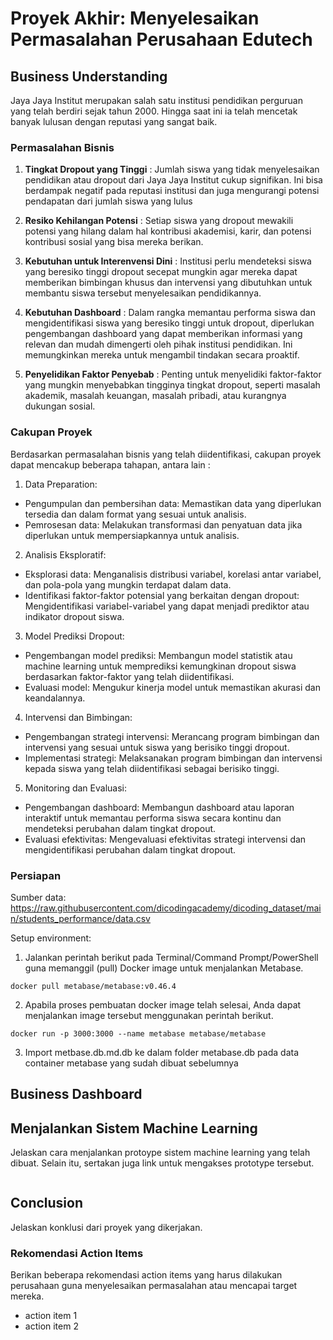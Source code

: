 # Proyek Akhir: Menyelesaikan Permasalahan Perusahaan Edutech

## Business Understanding

Jaya Jaya Institut merupakan salah satu institusi pendidikan perguruan yang telah berdiri sejak tahun 2000. Hingga saat ini ia telah mencetak banyak lulusan dengan reputasi yang sangat baik.

### Permasalahan Bisnis

1. **Tingkat Dropout yang Tinggi** : Jumlah siswa yang tidak menyelesaikan pendidikan atau dropout dari Jaya Jaya Institut cukup signifikan. Ini bisa berdampak negatif pada reputasi institusi dan juga mengurangi potensi pendapatan dari jumlah siswa yang lulus

2. **Resiko Kehilangan Potensi** : Setiap siswa yang dropout mewakili potensi yang hilang dalam hal kontribusi akademisi, karir, dan potensi kontribusi sosial yang bisa mereka berikan.

3. **Kebutuhan untuk Interenvensi Dini** : Institusi perlu mendeteksi siswa yang beresiko tinggi dropout secepat mungkin agar mereka dapat memberikan bimbingan khusus dan intervensi yang dibutuhkan untuk membantu siswa tersebut menyelesaikan pendidikannya.

4. **Kebutuhan Dashboard** : Dalam rangka memantau performa siswa dan mengidentifikasi siswa yang beresiko tinggi untuk dropout, diperlukan pengembangan dashboard yang dapat memberikan informasi yang relevan dan mudah dimengerti oleh pihak institusi pendidikan. Ini memungkinkan mereka untuk mengambil tindakan secara proaktif.

5. **Penyelidikan Faktor Penyebab** : Penting untuk menyelidiki faktor-faktor yang mungkin menyebabkan tingginya tingkat dropout, seperti masalah akademik, masalah keuangan, masalah pribadi, atau kurangnya dukungan sosial.

### Cakupan Proyek

Berdasarkan permasalahan bisnis yang telah diidentifikasi, cakupan proyek dapat mencakup beberapa tahapan, antara lain :

1. Data Preparation:

- Pengumpulan dan pembersihan data: Memastikan data yang diperlukan tersedia dan dalam format yang sesuai untuk analisis.
- Pemrosesan data: Melakukan transformasi dan penyatuan data jika diperlukan untuk mempersiapkannya untuk analisis.

2. Analisis Eksploratif:

- Eksplorasi data: Menganalisis distribusi variabel, korelasi antar variabel, dan pola-pola yang mungkin terdapat dalam data.
- Identifikasi faktor-faktor potensial yang berkaitan dengan dropout: Mengidentifikasi variabel-variabel yang dapat menjadi prediktor atau indikator dropout siswa.

3. Model Prediksi Dropout:

- Pengembangan model prediksi: Membangun model statistik atau machine learning untuk memprediksi kemungkinan dropout siswa berdasarkan faktor-faktor yang telah diidentifikasi.
- Evaluasi model: Mengukur kinerja model untuk memastikan akurasi dan keandalannya.

4. Intervensi dan Bimbingan:

- Pengembangan strategi intervensi: Merancang program bimbingan dan intervensi yang sesuai untuk siswa yang berisiko tinggi dropout.
- Implementasi strategi: Melaksanakan program bimbingan dan intervensi kepada siswa yang telah diidentifikasi sebagai berisiko tinggi.

5. Monitoring dan Evaluasi:

- Pengembangan dashboard: Membangun dashboard atau laporan interaktif untuk memantau performa siswa secara kontinu dan mendeteksi perubahan dalam tingkat dropout.
- Evaluasi efektivitas: Mengevaluasi efektivitas strategi intervensi dan mengidentifikasi perubahan dalam tingkat dropout.

### Persiapan

Sumber data: https://raw.githubusercontent.com/dicodingacademy/dicoding_dataset/main/students_performance/data.csv

Setup environment:

1. Jalankan perintah berikut pada Terminal/Command Prompt/PowerShell guna memanggil (pull) Docker image untuk menjalankan Metabase.

```
docker pull metabase/metabase:v0.46.4
```

2. Apabila proses pembuatan docker image telah selesai, Anda dapat menjalankan image tersebut menggunakan perintah berikut.

```
docker run -p 3000:3000 --name metabase metabase/metabase
```

3. Import metbase.db.md.db ke dalam folder metabase.db pada data container metabase yang sudah dibuat sebelumnya

## Business Dashboard

## Menjalankan Sistem Machine Learning

Jelaskan cara menjalankan protoype sistem machine learning yang telah dibuat. Selain itu, sertakan juga link untuk mengakses prototype tersebut.

```

```

## Conclusion

Jelaskan konklusi dari proyek yang dikerjakan.

### Rekomendasi Action Items

Berikan beberapa rekomendasi action items yang harus dilakukan perusahaan guna menyelesaikan permasalahan atau mencapai target mereka.

- action item 1
- action item 2
